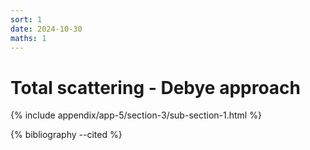 ```yaml
---
sort: 1
date: 2024-10-30
maths: 1
---
```


# Total scattering - Debye approach

{% include appendix/app-5/section-3/sub-section-1.html %}

{% bibliography --cited %}

